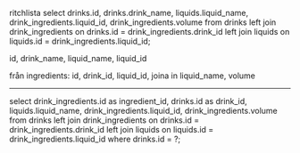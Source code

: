 ritchlista
select drinks.id, drinks.drink_name, liquids.liquid_name, drink_ingredients.liquid_id, drink_ingredients.volume from drinks left join drink_ingredients on drinks.id =
                 drink_ingredients.drink_id left join liquids on liquids.id = drink_ingredients.liquid_id;


id, drink_name, liquid_name, liquid_id


från ingredients: id, drink_id, liquid_id, joina in liquid_name, volume


-----
select drink_ingredients.id as ingredient_id, drinks.id as drink_id, liquids.liquid_name, drink_ingredients.liquid_id, drink_ingredients.volume from drinks left join drink_ingredients on drinks.id = drink_ingredients.drink_id left join liquids on liquids.id = drink_ingredients.liquid_id where drinks.id = ?;